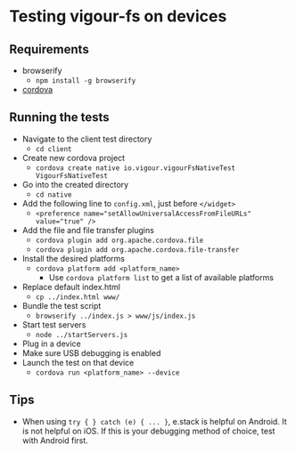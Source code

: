Testing vigour-fs on devices
===

## Requirements
- browserify
    + `npm install -g browserify`
- [cordova](http://cordova.apache.org/)

## Running the tests
- Navigate to the client test directory
    + `cd client`
- Create new cordova project
    + `cordova create native io.vigour.vigourFsNativeTest VigourFsNativeTest`
- Go into the created directory
    + `cd native`
- Add the following line to `config.xml`, just before `</widget>`
    + `<preference name="setAllowUniversalAccessFromFileURLs" value="true" />`
- Add the file and file transfer plugins
    + `cordova plugin add org.apache.cordova.file`
    + `cordova plugin add org.apache.cordova.file-transfer`
- Install the desired platforms
    + `cordova platform add <platform_name>`
        * Use `cordova platform list` to get a list of available platforms
- Replace default index.html
    + `cp ../index.html www/`
- Bundle the test script
    + `browserify ../index.js > www/js/index.js`
- Start test servers
    + `node ../startServers.js`
- Plug in a device
- Make sure USB debugging is enabled
- Launch the test on that device
    + `cordova run <platform_name> --device`

## Tips
- When using `try { } catch (e) { ... }`, e.stack is helpful on Android. It is not helpful on iOS. If this is your debugging method of choice, test with Android first.
